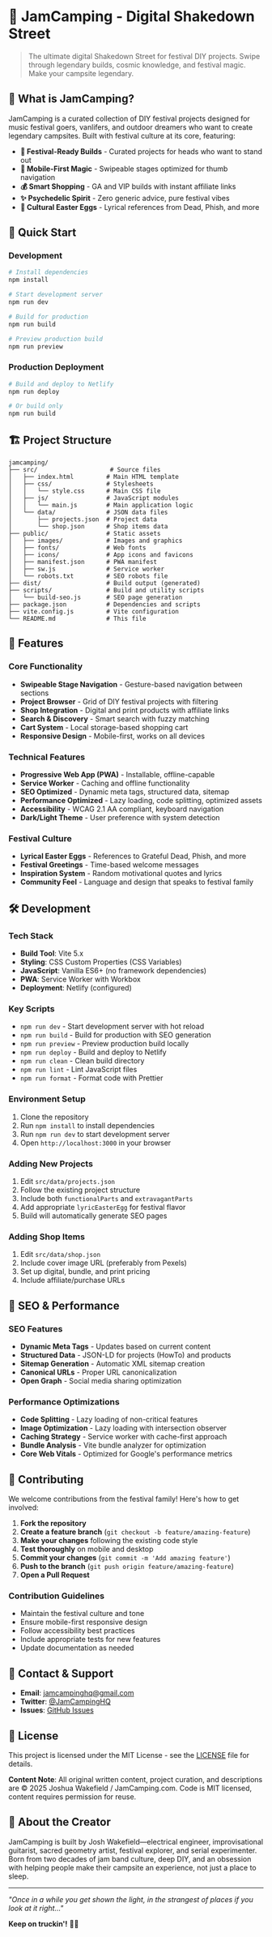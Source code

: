 # 🎪 JamCamping - Digital Shakedown Street

> The ultimate digital Shakedown Street for festival DIY projects. Swipe through legendary builds, cosmic knowledge, and festival magic. Make your campsite legendary.

## 🌈 What is JamCamping?

JamCamping is a curated collection of DIY festival projects designed for music festival goers, vanlifers, and outdoor dreamers who want to create legendary campsites. Built with festival culture at its core, featuring:

- **🎸 Festival-Ready Builds** - Curated projects for heads who want to stand out
- **📱 Mobile-First Magic** - Swipeable stages optimized for thumb navigation
- **💰 Smart Shopping** - GA and VIP builds with instant affiliate links
- **✨ Psychedelic Spirit** - Zero generic advice, pure festival vibes
- **🎵 Cultural Easter Eggs** - Lyrical references from Dead, Phish, and more

## 🚀 Quick Start

### Development

```bash
# Install dependencies
npm install

# Start development server
npm run dev

# Build for production
npm run build

# Preview production build
npm run preview
```

### Production Deployment

```bash
# Build and deploy to Netlify
npm run deploy

# Or build only
npm run build
```

## 🏗️ Project Structure

```
jamcamping/
├── src/                    # Source files
│   ├── index.html         # Main HTML template
│   ├── css/               # Stylesheets
│   │   └── style.css      # Main CSS file
│   ├── js/                # JavaScript modules
│   │   └── main.js        # Main application logic
│   └── data/              # JSON data files
│       ├── projects.json  # Project data
│       └── shop.json      # Shop items data
├── public/                # Static assets
│   ├── images/            # Images and graphics
│   ├── fonts/             # Web fonts
│   ├── icons/             # App icons and favicons
│   ├── manifest.json      # PWA manifest
│   ├── sw.js              # Service worker
│   └── robots.txt         # SEO robots file
├── dist/                  # Build output (generated)
├── scripts/               # Build and utility scripts
│   └── build-seo.js       # SEO page generation
├── package.json           # Dependencies and scripts
├── vite.config.js         # Vite configuration
└── README.md              # This file
```

## 🎨 Features

### Core Functionality
- **Swipeable Stage Navigation** - Gesture-based navigation between sections
- **Project Browser** - Grid of DIY festival projects with filtering
- **Shop Integration** - Digital and print products with affiliate links
- **Search & Discovery** - Smart search with fuzzy matching
- **Cart System** - Local storage-based shopping cart
- **Responsive Design** - Mobile-first, works on all devices

### Technical Features
- **Progressive Web App (PWA)** - Installable, offline-capable
- **Service Worker** - Caching and offline functionality
- **SEO Optimized** - Dynamic meta tags, structured data, sitemap
- **Performance Optimized** - Lazy loading, code splitting, optimized assets
- **Accessibility** - WCAG 2.1 AA compliant, keyboard navigation
- **Dark/Light Theme** - User preference with system detection

### Festival Culture
- **Lyrical Easter Eggs** - References to Grateful Dead, Phish, and more
- **Festival Greetings** - Time-based welcome messages
- **Inspiration System** - Random motivational quotes and lyrics
- **Community Feel** - Language and design that speaks to festival family

## 🛠️ Development

### Tech Stack
- **Build Tool**: Vite 5.x
- **Styling**: CSS Custom Properties (CSS Variables)
- **JavaScript**: Vanilla ES6+ (no framework dependencies)
- **PWA**: Service Worker with Workbox
- **Deployment**: Netlify (configured)

### Key Scripts
- `npm run dev` - Start development server with hot reload
- `npm run build` - Build for production with SEO generation
- `npm run preview` - Preview production build locally
- `npm run deploy` - Build and deploy to Netlify
- `npm run clean` - Clean build directory
- `npm run lint` - Lint JavaScript files
- `npm run format` - Format code with Prettier

### Environment Setup
1. Clone the repository
2. Run `npm install` to install dependencies
3. Run `npm run dev` to start development server
4. Open `http://localhost:3000` in your browser

### Adding New Projects
1. Edit `src/data/projects.json`
2. Follow the existing project structure
3. Include both `functionalParts` and `extravagantParts`
4. Add appropriate `lyricEasterEgg` for festival flavor
5. Build will automatically generate SEO pages

### Adding Shop Items
1. Edit `src/data/shop.json`
2. Include cover image URL (preferably from Pexels)
3. Set up digital, bundle, and print pricing
4. Include affiliate/purchase URLs

## 🎯 SEO & Performance

### SEO Features
- **Dynamic Meta Tags** - Updates based on current content
- **Structured Data** - JSON-LD for projects (HowTo) and products
- **Sitemap Generation** - Automatic XML sitemap creation
- **Canonical URLs** - Proper URL canonicalization
- **Open Graph** - Social media sharing optimization

### Performance Optimizations
- **Code Splitting** - Lazy loading of non-critical features
- **Image Optimization** - Lazy loading with intersection observer
- **Caching Strategy** - Service worker with cache-first approach
- **Bundle Analysis** - Vite bundle analyzer for optimization
- **Core Web Vitals** - Optimized for Google's performance metrics

## 🌈 Contributing

We welcome contributions from the festival family! Here's how to get involved:

1. **Fork the repository**
2. **Create a feature branch** (`git checkout -b feature/amazing-feature`)
3. **Make your changes** following the existing code style
4. **Test thoroughly** on mobile and desktop
5. **Commit your changes** (`git commit -m 'Add amazing feature'`)
6. **Push to the branch** (`git push origin feature/amazing-feature`)
7. **Open a Pull Request**

### Contribution Guidelines
- Maintain the festival culture and tone
- Ensure mobile-first responsive design
- Follow accessibility best practices
- Include appropriate tests for new features
- Update documentation as needed

## 📧 Contact & Support

- **Email**: [jamcampinghq@gmail.com](mailto:jamcampinghq@gmail.com)
- **Twitter**: [@JamCampingHQ](https://twitter.com/JamCampingHQ)
- **Issues**: [GitHub Issues](https://github.com/joshuawakefield/jamcamping/issues)

## 📄 License

This project is licensed under the MIT License - see the [LICENSE](LICENSE) file for details.

**Content Note**: All original written content, project curation, and descriptions are © 2025 Joshua Wakefield / JamCamping.com. Code is MIT licensed, content requires permission for reuse.

## 🎵 About the Creator

JamCamping is built by Josh Wakefield—electrical engineer, improvisational guitarist, sacred geometry artist, festival explorer, and serial experimenter. Born from two decades of jam band culture, deep DIY, and an obsession with helping people make their campsite an experience, not just a place to sleep.

---

*"Once in a while you get shown the light, in the strangest of places if you look at it right..."*

**Keep on truckin'!** 🎪✨
